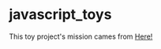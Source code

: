 # javascript_toys
This toy project's mission cames from [Here!](https://github.com/wesbos/JavaScript30) 
